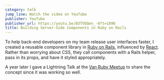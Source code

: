 ```yaml
---
category: talk
jump_line: Watch the video on YouTube
publisher: YouTube
publisher_url: https://youtu.be/B3TVDQen_-0?t=1890
title: Building Server-Side Components in Ruby on Rails
---
```


To help back-end developers on my team release user interfaces faster, I created a reusable component library in <a href="https://rubyonrails.org" target="_blank" rel="noreferrer">Ruby on Rails</a>, influenced by <a href="https://reactjs.org" target="_blank" rel="noreferrer">React</a>. Rather than worrying about CSS, they call components with a Rails helper, pass in its props, and have it styled appropriately.

A year later I gave a Lightning Talk at the <a href="http://vanruby.org" target="_blank" rel="noreferrer">Van Ruby Meetup</a> to share the concept since it was working so well.
